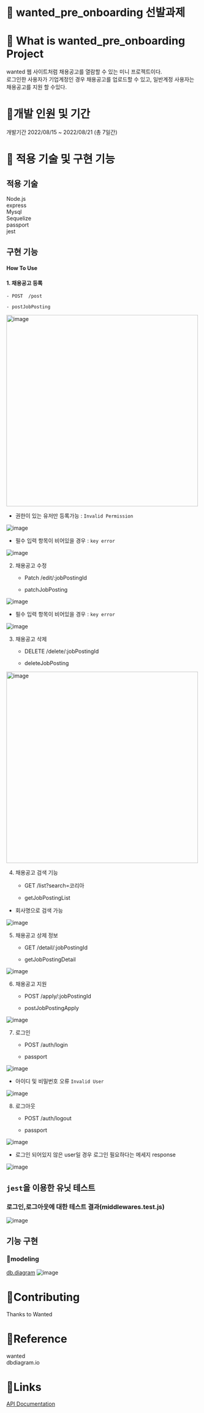 # 🌟 wanted_pre_onboarding 선발과제

# 🌟 What is wanted_pre_onboarding Project
wanted 웹 사이트처럼 채용공고를 열람할 수 있는 미니 프로젝트이다.</br>
로그인한 사용자가 기업계정인 경우 채용공고를 업로드할 수 있고, 일반계정 사용자는 채용공고를 지원 할 수있다.

# 🌟개발 인원 및 기간
개발기간
2022/08/15 ~ 2022/08/21 (총 7일간)

# 🌟 적용 기술 및 구현 기능
## 적용 기술
Node.js</br>
express</br>
Mysql</br>
Sequelize</br>
passport</br>
jest

## 구현 기능
#### How To Use
#### 1. 채용공고 등록

	- POST  /post
	
  	- postJobPosting

<img width="500" alt="image" src="https://user-images.githubusercontent.com/95075455/185798888-e5d681dc-de42-4368-8a8b-6d4ffd9a9586.png">
	
- 권한이 있는 유저만 등록가능 : `Invalid Permission`

![image](https://user-images.githubusercontent.com/95075455/185798144-ac349b65-a7a7-4528-9550-06d1134ab62c.png)

- 필수 입력 항목이 비어있을 경우 : `key error`

![image](https://user-images.githubusercontent.com/95075455/185798100-a3cc2215-6160-43e7-ad12-d33d90dc502d.png)

2. 채용공고 수정

	- Patch /edit/:jobPostingId
	
	- patchJobPosting
	
![image](https://user-images.githubusercontent.com/95075455/185798298-af69eb87-c79a-475e-9da8-14c8d3600464.png)

- 필수 입력 항목이 비어있을 경우 : `key error`

![image](https://user-images.githubusercontent.com/95075455/185798287-edb643c4-6567-4f4f-aee0-c2023d66a39e.png)

3. 채용공고 삭제 

	- DELETE /delete/:jobPostingId
	
	- deleteJobPosting
	
<img width="500" alt="image" src="https://user-images.githubusercontent.com/95075455/185798984-ee4b1cf0-9114-4e1a-9b28-fdaeb0ce30d1.png">

4. 채용공고 검색 기능

	- GET /list?search=코리아
	
	- getJobPostingList
	
- 회사명으로 검색 가능

![image](https://user-images.githubusercontent.com/95075455/185798116-e9b208d7-baf6-434a-8c29-bc560e2ea904.png)

5. 채용공고 상제 정보

	- GET /detail/:jobPostingId
	
	- getJobPostingDetail
	
![image](https://user-images.githubusercontent.com/95075455/185798220-291345b4-8429-4cbd-8d47-aed4bd222d3a.png)

6. 채용공고 지원

	- POST /apply/:jobPostingId
	
	- postJobPostingApply
	
![image](https://user-images.githubusercontent.com/95075455/185798139-e03279fb-3f3a-4036-b713-5551b87ddd8d.png)

7. 로그인 

	- POST /auth/login
	
	- passport
	
![image](https://user-images.githubusercontent.com/95075455/185798058-9804be9a-9d4f-4f0a-9dca-fa175d4f43c5.png)

- 아이디 및 비밀번호 오류 `Invalid User`

![image](https://user-images.githubusercontent.com/95075455/185798054-d99e9275-95e6-4395-bd3c-2f36cdb70c7f.png)

8. 로그아웃

	- POST /auth/logout
	
	- passport
	
![image](https://user-images.githubusercontent.com/95075455/185798076-eda6374f-fa32-4662-9d2d-427ca8feb237.png)

- 로그인 되어있지 않은 user일 경우 로그인 필요하다는 메세지 response

![image](https://user-images.githubusercontent.com/95075455/185798070-2890e7d7-5587-44c9-b162-ab50996dcf88.png)

## `jest`을 이용한 유닛 테스트
### 로그인,로그아웃에 대한 테스트 결과(middlewares.test.js)

![image](https://user-images.githubusercontent.com/95075455/185798128-f2f6acb2-2dee-44c5-b715-c2e481490cd3.png)

  
## 기능 구현
### 🌱modeling
[db.diagram](https://dbdiagram.io/d/62f464c2c2d9cf52fa86eb48)
![image](https://user-images.githubusercontent.com/95075455/185796609-7e8d1b31-f1dc-4c45-8d2c-9040f234ef93.png)


# 🌟Contributing
Thanks to Wanted

# 🌟Reference
wanted</br>
dbdiagram.io</br>

# 🌟Links


[API Documentation](https://documenter.getpostman.com/view/21511958/VUqoSKAW)
